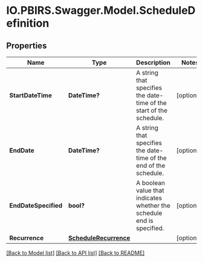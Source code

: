 # IO.PBIRS.Swagger.Model.ScheduleDefinition
## Properties

Name | Type | Description | Notes
------------ | ------------- | ------------- | -------------
**StartDateTime** | **DateTime?** | A string that specifies the date-time of the start of the schedule. | [optional] 
**EndDate** | **DateTime?** | A string that specifies the date-time of the end of the schedule. | [optional] 
**EndDateSpecified** | **bool?** | A boolean value that indicates whether the schedule end is specified. | [optional] 
**Recurrence** | [**ScheduleRecurrence**](ScheduleRecurrence.md) |  | [optional] 

[[Back to Model list]](../README.md#documentation-for-models) [[Back to API list]](../README.md#documentation-for-api-endpoints) [[Back to README]](../README.md)

